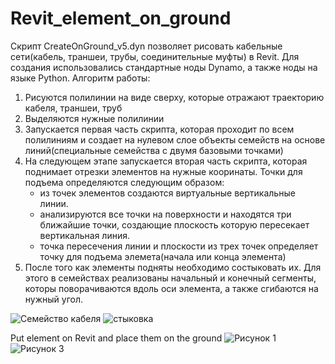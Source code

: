 
# Revit_element_on_ground
Скрипт CreateOnGround_v5.dyn позволяет рисовать кабельные сети(кабель, траншеи, трубы, соединительные муфты) в Revit.
Для создания использовались стандартные ноды Dynamo, а также ноды на языке Python.
Алгоритм работы:
1) Рисуются полилинии на виде сверху, которые отражают траекторию кабеля, траншеи, труб
2) Выделяются нужные полилинии
3) Запускается первая часть скрипта, которая проходит по всем полилиниям и создает на нулевом слое объекты семейств на основе линий(специальные семейства с двумя базовыми точками)
4) На следующем этапе запускается вторая часть скрипта, которая поднимает отрезки элементов на нужные кооринаты. 
    Точки для подъема определяются следующим образом: 
    - из точек элементов создаются виртуальные вертикальные линии.
    - анализируются все точки на поверхности и находятся три ближайшие точки, создающие плоскость которую пересекает вертикальная линия.
    - точка пересечения линии и плоскости из трех точек определяет точку для подъема элемета(начала или конца элемента)
5) После того как элементы подняты необходимо состыковать их. Для этого в семействах реализованы начальный и конечный сегменты, которы поворачиваются вдоль оси элемента, а также сгибаются на нужный угол. 
    

![Семейство кабеля](https://user-images.githubusercontent.com/88984484/130328234-571d1546-24c4-4298-ac6d-fcd0c0fec665.png)
![стыковка](https://user-images.githubusercontent.com/88984484/130328216-1270f603-cc42-4d06-8f36-dfbbe5254183.png)

Put element on Revit and place them on the ground
![Рисунок 1](https://user-images.githubusercontent.com/88984484/130327701-b955a6b1-528c-4952-aa00-6faec8c737c7.png)
![Рисунок 3](https://user-images.githubusercontent.com/88984484/130329056-63074a1d-0228-4892-ad8f-1d2dc4aa9b04.png)
